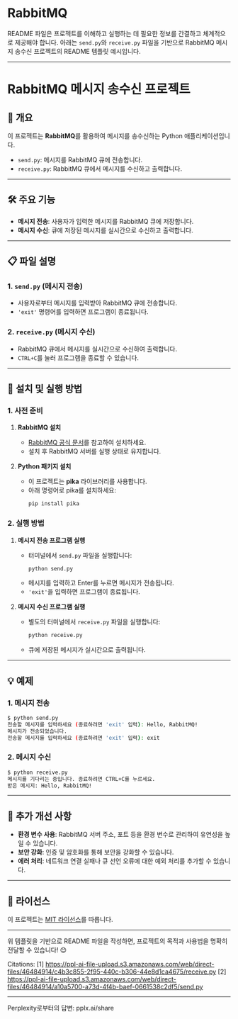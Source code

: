 # RabbitMQ

README 파일은 프로젝트를 이해하고 실행하는 데 필요한 정보를 간결하고 체계적으로 제공해야 합니다. 아래는 `send.py`와 `receive.py` 파일을 기반으로 RabbitMQ 메시지 송수신 프로젝트의 README 템플릿 예시입니다.

---

# RabbitMQ 메시지 송수신 프로젝트

## 📖 개요
이 프로젝트는 **RabbitMQ**를 활용하여 메시지를 송수신하는 Python 애플리케이션입니다.  
- `send.py`: 메시지를 RabbitMQ 큐에 전송합니다.  
- `receive.py`: RabbitMQ 큐에서 메시지를 수신하고 출력합니다.

---

## 🛠️ 주요 기능
- **메시지 전송**: 사용자가 입력한 메시지를 RabbitMQ 큐에 저장합니다.
- **메시지 수신**: 큐에 저장된 메시지를 실시간으로 수신하고 출력합니다.

---

## 📋 파일 설명

### 1. `send.py` (메시지 전송)
- 사용자로부터 메시지를 입력받아 RabbitMQ 큐에 전송합니다.
- `'exit'` 명령어를 입력하면 프로그램이 종료됩니다.

### 2. `receive.py` (메시지 수신)
- RabbitMQ 큐에서 메시지를 실시간으로 수신하여 출력합니다.
- `CTRL+C`를 눌러 프로그램을 종료할 수 있습니다.

---

## 🚀 설치 및 실행 방법

### 1. 사전 준비
1. **RabbitMQ 설치**
   - [RabbitMQ 공식 문서](https://www.rabbitmq.com/download.html)를 참고하여 설치하세요.
   - 설치 후 RabbitMQ 서버를 실행 상태로 유지합니다.

2. **Python 패키지 설치**
   - 이 프로젝트는 **pika** 라이브러리를 사용합니다.
   - 아래 명령어로 pika를 설치하세요:
     ```bash
     pip install pika
     ```

### 2. 실행 방법
1. **메시지 전송 프로그램 실행**
   - 터미널에서 `send.py` 파일을 실행합니다:
     ```bash
     python send.py
     ```
   - 메시지를 입력하고 Enter를 누르면 메시지가 전송됩니다.
   - `'exit'`을 입력하면 프로그램이 종료됩니다.

2. **메시지 수신 프로그램 실행**
   - 별도의 터미널에서 `receive.py` 파일을 실행합니다:
     ```bash
     python receive.py
     ```
   - 큐에 저장된 메시지가 실시간으로 출력됩니다.

---

## 💡 예제

### 1. 메시지 전송
```bash
$ python send.py
전송할 메시지를 입력하세요 (종료하려면 'exit' 입력): Hello, RabbitMQ!
메시지가 전송되었습니다.
전송할 메시지를 입력하세요 (종료하려면 'exit' 입력): exit
```

### 2. 메시지 수신
```bash
$ python receive.py
메시지를 기다리는 중입니다. 종료하려면 CTRL+C를 누르세요.
받은 메시지: Hello, RabbitMQ!
```

---

## 🔧 추가 개선 사항
- **환경 변수 사용**: RabbitMQ 서버 주소, 포트 등을 환경 변수로 관리하여 유연성을 높일 수 있습니다.
- **보안 강화**: 인증 및 암호화를 통해 보안을 강화할 수 있습니다.
- **에러 처리**: 네트워크 연결 실패나 큐 선언 오류에 대한 예외 처리를 추가할 수 있습니다.

---

## 📜 라이선스
이 프로젝트는 [MIT 라이선스](https://opensource.org/licenses/MIT)를 따릅니다.

---

위 템플릿을 기반으로 README 파일을 작성하면, 프로젝트의 목적과 사용법을 명확히 전달할 수 있습니다! 😊

Citations:
[1] https://ppl-ai-file-upload.s3.amazonaws.com/web/direct-files/46484914/c4b3c855-2f95-440c-b306-44e8d1ca4675/receive.py
[2] https://ppl-ai-file-upload.s3.amazonaws.com/web/direct-files/46484914/a10a5700-a73d-4f4b-baef-0661538c2df5/send.py

---
Perplexity로부터의 답변: pplx.ai/share
